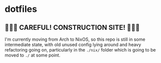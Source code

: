 # dotfiles

## 🚧🚧🚧 CAREFUL! CONSTRUCTION SITE! 🚧🚧🚧
I'm currently moving from Arch to NixOS, so this repo is still in some
intermediate state, with old unused config lying around and heavy
refactoring going on, particularly in the `./nix/` folder which is going
to be moved to `./` at some point.
